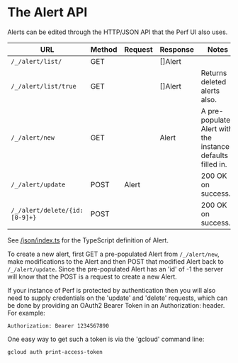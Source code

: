 # The Alert API

Alerts can be edited through the HTTP/JSON API that the Perf UI also uses.

| URL                           | Method | Request | Response | Notes                                                       |
| ----------------------------- | ------ | ------- | -------- | ----------------------------------------------------------- |
| `/_/alert/list/`              | GET    |         | []Alert  |                                                             |
| `/_/alert/list/true`          | GET    |         | []Alert  | Returns deleted alerts also.                                |
| `/_/alert/new`                | GET    |         | Alert    | A pre-populated Alert with the instance defaults filled in. |
| `/_/alert/update`             | POST   | Alert   |          | 200 OK on success.                                          |
| `/_/alert/delete/{id:[0-9]+}` | POST   |         |          | 200 OK on success.                                          |

See [/json/index.ts](./modules/json/index.ts) for the TypeScript definition of Alert.

To create a new alert, first GET a pre-populated Alert from `/_/alert/new`, make modifications to the Alert
and then POST that modified Alert back to `/_/alert/update`. Since the pre-populated Alert has an 'id' of -1
the server will know that the POST is a request to create a new Alert.

If your instance of Perf is protected by authentication then you will also need to supply
credentials on the 'update' and 'delete' requests, which can be done by providing
an OAuth2 Bearer Token in an Authorization: header. For example:

    Authorization: Bearer 1234567890

One easy way to get such a token is via the 'gcloud' command line:

    gcloud auth print-access-token
